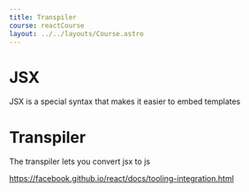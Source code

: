 ```yaml
---
title: Transpiler
course: reactCourse
layout: ../../layouts/Course.astro
---
```


# JSX

JSX is a special syntax that makes it easier to embed templates

# Transpiler

The transpiler lets you convert jsx to js

<https://facebook.github.io/react/docs/tooling-integration.html>
